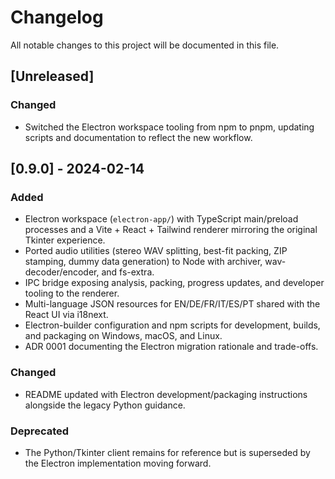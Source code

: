 # Changelog

All notable changes to this project will be documented in this file.

## [Unreleased]
### Changed
- Switched the Electron workspace tooling from npm to pnpm, updating scripts and documentation to reflect the new workflow.

## [0.9.0] - 2024-02-14
### Added
- Electron workspace (`electron-app/`) with TypeScript main/preload processes and a Vite + React + Tailwind renderer mirroring the original Tkinter experience.
- Ported audio utilities (stereo WAV splitting, best-fit packing, ZIP stamping, dummy data generation) to Node with archiver, wav-decoder/encoder, and fs-extra.
- IPC bridge exposing analysis, packing, progress updates, and developer tooling to the renderer.
- Multi-language JSON resources for EN/DE/FR/IT/ES/PT shared with the React UI via i18next.
- Electron-builder configuration and npm scripts for development, builds, and packaging on Windows, macOS, and Linux.
- ADR 0001 documenting the Electron migration rationale and trade-offs.

### Changed
- README updated with Electron development/packaging instructions alongside the legacy Python guidance.

### Deprecated
- The Python/Tkinter client remains for reference but is superseded by the Electron implementation moving forward.
